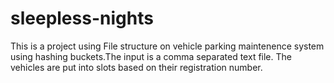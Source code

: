 # sleepless-nights

This is a project using File structure on vehicle parking maintenence system using hashing buckets.The input is a comma separated text file. The vehicles are put into slots based on their registration number. 
